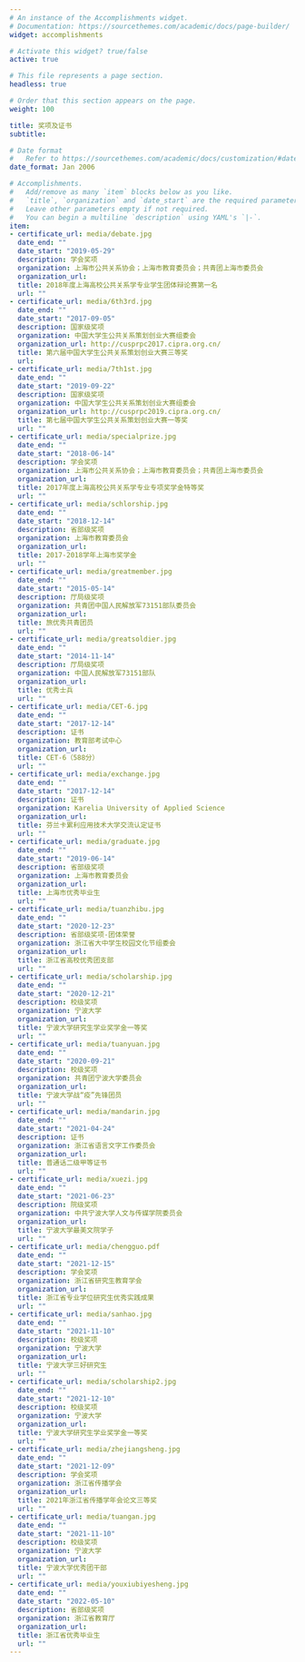 ```yaml
---
# An instance of the Accomplishments widget.
# Documentation: https://sourcethemes.com/academic/docs/page-builder/
widget: accomplishments

# Activate this widget? true/false
active: true

# This file represents a page section.
headless: true

# Order that this section appears on the page.
weight: 100

title: 奖项及证书
subtitle:

# Date format
#   Refer to https://sourcethemes.com/academic/docs/customization/#date-format
date_format: Jan 2006

# Accomplishments.
#   Add/remove as many `item` blocks below as you like.
#   `title`, `organization` and `date_start` are the required parameters.
#   Leave other parameters empty if not required.
#   You can begin a multiline `description` using YAML's `|-`.
item:
- certificate_url: media/debate.jpg
  date_end: ""
  date_start: "2019-05-29"
  description: 学会奖项
  organization: 上海市公共关系协会；上海市教育委员会；共青团上海市委员会
  organization_url: 
  title: 2018年度上海高校公共关系学专业学生团体辩论赛第一名
  url: ""
- certificate_url: media/6th3rd.jpg
  date_end: ""
  date_start: "2017-09-05"
  description: 国家级奖项
  organization: 中国大学生公共关系策划创业大赛组委会
  organization_url: http://cusprpc2017.cipra.org.cn/
  title: 第六届中国大学生公共关系策划创业大赛三等奖
  url: 
- certificate_url: media/7th1st.jpg
  date_end: ""
  date_start: "2019-09-22"
  description: 国家级奖项
  organization: 中国大学生公共关系策划创业大赛组委会
  organization_url: http://cusprpc2019.cipra.org.cn/
  title: 第七届中国大学生公共关系策划创业大赛一等奖
  url: ""
- certificate_url: media/specialprize.jpg
  date_end: ""
  date_start: "2018-06-14"
  description: 学会奖项
  organization: 上海市公共关系协会；上海市教育委员会；共青团上海市委员会
  organization_url: 
  title: 2017年度上海高校公共关系学专业专项奖学金特等奖
  url: ""
- certificate_url: media/schlorship.jpg
  date_end: ""
  date_start: "2018-12-14"
  description: 省部级奖项
  organization: 上海市教育委员会
  organization_url: 
  title: 2017-2018学年上海市奖学金
  url: ""
- certificate_url: media/greatmember.jpg
  date_end: ""
  date_start: "2015-05-14"
  description: 厅局级奖项
  organization: 共青团中国人民解放军73151部队委员会
  organization_url: 
  title: 旅优秀共青团员
  url: ""
- certificate_url: media/greatsoldier.jpg
  date_end: ""
  date_start: "2014-11-14"
  description: 厅局级奖项
  organization: 中国人民解放军73151部队
  organization_url: 
  title: 优秀士兵
  url: ""
- certificate_url: media/CET-6.jpg
  date_end: ""
  date_start: "2017-12-14"
  description: 证书
  organization: 教育部考试中心
  organization_url: 
  title: CET-6（588分）
  url: ""
- certificate_url: media/exchange.jpg
  date_end: ""
  date_start: "2017-12-14"
  description: 证书
  organization: Karelia University of Applied Science
  organization_url: 
  title: 芬兰卡累利应用技术大学交流认定证书
  url: ""
- certificate_url: media/graduate.jpg
  date_end: ""
  date_start: "2019-06-14"
  description: 省部级奖项
  organization: 上海市教育委员会
  organization_url: 
  title: 上海市优秀毕业生
  url: ""
- certificate_url: media/tuanzhibu.jpg
  date_end: ""
  date_start: "2020-12-23"
  description: 省部级奖项-团体荣誉
  organization: 浙江省大中学生校园文化节组委会
  organization_url: 
  title: 浙江省高校优秀团支部
  url: ""
- certificate_url: media/scholarship.jpg
  date_end: ""
  date_start: "2020-12-21"
  description: 校级奖项
  organization: 宁波大学
  organization_url: 
  title: 宁波大学研究生学业奖学金一等奖
  url: ""
- certificate_url: media/tuanyuan.jpg
  date_end: ""
  date_start: "2020-09-21"
  description: 校级奖项
  organization: 共青团宁波大学委员会
  organization_url: 
  title: 宁波大学战“疫”先锋团员
  url: ""
- certificate_url: media/mandarin.jpg
  date_end: ""
  date_start: "2021-04-24"
  description: 证书
  organization: 浙江省语言文字工作委员会
  organization_url: 
  title: 普通话二级甲等证书
  url: ""
- certificate_url: media/xuezi.jpg
  date_end: ""
  date_start: "2021-06-23"
  description: 院级奖项
  organization: 中共宁波大学人文与传媒学院委员会
  organization_url: 
  title: 宁波大学最美文院学子
  url: ""
- certificate_url: media/chengguo.pdf
  date_end: ""
  date_start: "2021-12-15"
  description: 学会奖项
  organization: 浙江省研究生教育学会
  organization_url: 
  title: 浙江省专业学位研究生优秀实践成果
  url: ""
- certificate_url: media/sanhao.jpg
  date_end: ""
  date_start: "2021-11-10"
  description: 校级奖项
  organization: 宁波大学
  organization_url: 
  title: 宁波大学三好研究生
  url: ""
- certificate_url: media/scholarship2.jpg
  date_end: ""
  date_start: "2021-12-10"
  description: 校级奖项
  organization: 宁波大学
  organization_url: 
  title: 宁波大学研究生学业奖学金一等奖
  url: ""
- certificate_url: media/zhejiangsheng.jpg
  date_end: ""
  date_start: "2021-12-09"
  description: 学会奖项
  organization: 浙江省传播学会
  organization_url: 
  title: 2021年浙江省传播学年会论文三等奖
  url: ""
- certificate_url: media/tuangan.jpg
  date_end: ""
  date_start: "2021-11-10"
  description: 校级奖项
  organization: 宁波大学
  organization_url: 
  title: 宁波大学优秀团干部
  url: ""
- certificate_url: media/youxiubiyesheng.jpg
  date_end: ""
  date_start: "2022-05-10"
  description: 省部级奖项
  organization: 浙江省教育厅
  organization_url: 
  title: 浙江省优秀毕业生
  url: ""
---
```


